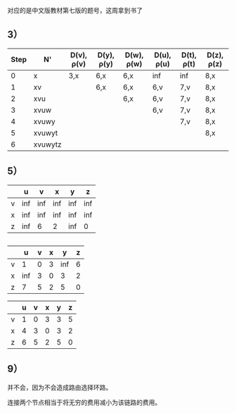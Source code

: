 对应的是中文版教材第七版的题号，这周拿到书了

## 3）

| Step | N'      | D(v), ρ(v) | D(y), ρ(y) | D(w), ρ(w) | D(u), ρ(u) | D(t), ρ(t) | D(z), ρ(z) |
| ---- | ------- | ---------- | ---------- | ---------- | ---------- | ---------- | ---------- |
| 0    | x       | 3,x        | 6,x        | 6,x        | inf        | inf        | 8,x        |
| 1    | xv      |            | 6,x        | 6,x        | 6,v        | 7,v        | 8,x        |
| 2    | xvu     |            |            | 6,x        | 6,v        | 7,v        | 8,x        |
| 3    | xvuw    |            |            |            | 6,v        | 7,v        | 8,x        |
| 4    | xvuwy   |            |            |            |            | 7,v        | 8,x        |
| 5    | xvuwyt  |            |            |            |            |            | 8,x        |
| 6    | xvuwytz |            |            |            |            |            |            |

## 5）

|      | u    | v    | x    | y    | z    |
| ---- | ---- | ---- | ---- | ---- | ---- |
| v    | inf  | inf  | inf  | inf  | inf  |
| x    | inf  | inf  | inf  | inf  | inf  |
| z    | inf  | 6    | 2    | inf  | 0    |

## 

|      | u    | v    | x    | y    | z    |
| ---- | ---- | ---- | ---- | ---- | ---- |
| v    | 1    | 0    | 3    | inf  | 6    |
| x    | inf  | 3    | 0    | 3    | 2    |
| z    | 7    | 5    | 2    | 5    | 0    |

|      | u    | v    | x    | y    | z    |
| ---- | ---- | ---- | ---- | ---- | ---- |
| v    | 1    | 0    | 3    | 3    | 5    |
| x    | 4    | 3    | 0    | 3    | 2    |
| z    | 6    | 5    | 2    | 5    | 0    |

## 9）

并不会，因为不会造成路由选择环路。

连接两个节点相当于将无穷的费用减小为该链路的费用。
